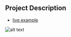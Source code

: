## Project Description

* [live example](https://partybrasil.github.io/website-templates/startbootstrap-sb-admin-2-1.0.5)

![alt text](https://github.com/learning-zone/website-templates/blob/master/assets/startbootstrap-sb-admin-2-1.0.5.png "startbootstrap-sb-admin-2-1.0.5")
